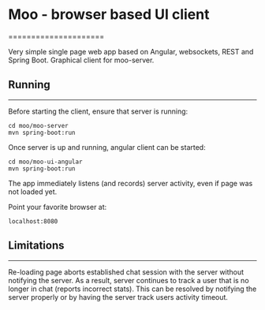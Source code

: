 # Moo - browser based UI client
=====================

Very simple single page web app based on Angular, websockets, REST and Spring 
Boot. Graphical client for moo-server.

## Running
-----------
Before starting the client, ensure that server is running:
```
cd moo/moo-server
mvn spring-boot:run
```
Once server is up and running, angular client can be started:
```
cd moo/moo-ui-angular
mvn spring-boot:run
```
The app immediately listens (and records) server activity, even if page was 
not loaded yet.

Point your favorite browser at:
```
localhost:8080
```

## Limitations
-----------
Re-loading page aborts established chat session with the server without 
notifying the server. As a result, server continues to track a user that is 
no longer in chat (reports incorrect stats). This can be resolved by notifying 
the server properly or by having the server track users activity timeout.